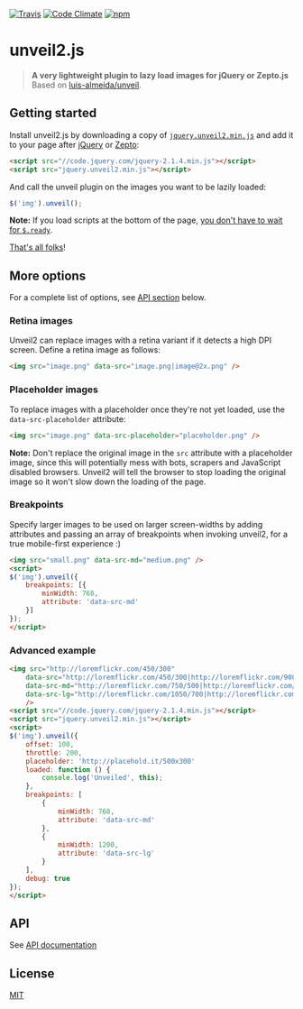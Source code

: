 [![Travis](https://img.shields.io/travis/nabble/unveil2.svg)](https://travis-ci.org/nabble/unveil2)
[![Code Climate](https://img.shields.io/codeclimate/github/nabble/unveil2.svg)](https://codeclimate.com/github/nabble/unveil2)
[![npm](https://img.shields.io/npm/v/unveil2.svg)](https://www.npmjs.com/package/unveil2)

# unveil2.js

> __A very lightweight plugin to lazy load images for jQuery or Zepto.js__  
> Based on [luis-almeida/unveil](https://github.com/luis-almeida/unveil).

## Getting started

Install unveil2.js by downloading a copy of [`jquery.unveil2.min.js`](https://raw.githubusercontent.com/nabble/unveil2/develop/dist/jquery.unveil2.min.js) and add it to your page after [jQuery](http://jquery.com) or [Zepto](http://zeptojs.com):

```html
<script src="//code.jquery.com/jquery-2.1.4.min.js"></script>
<script src="jquery.unveil2.min.js"></script>
```

And call the unveil plugin on the images you want to be lazily loaded:

```js
$('img').unveil();
```

__Note:__ If you load scripts at the bottom of the page, [you don't have to wait for `$.ready`](http://stackoverflow.com/a/9558601/938297).

[That's all folks](https://www.youtube.com/watch?v=gBzJGckMYO4)!

## More options

For a complete list of options, see [API section](#api) below.

### Retina images

Unveil2 can replace images with a retina variant if it detects a high DPI screen. Define a retina image as follows:

```html
<img src="image.png" data-src="image.png|image@2x.png" />
```

### Placeholder images

To replace images with a placeholder once they're not yet loaded, use the `data-src-placeholder` attribute:

```html
<img src="image.png" data-src-placeholder="placeholder.png" />
```

__Note:__ Don't replace the original image in the `src` attribute with a placeholder image, since this will potentially mess with bots, scrapers and JavaScript disabled browsers. Unveil2 will tell the browser to stop loading the original image so it won't slow down the loading of the page.

### Breakpoints

Specify larger images to be used on larger screen-widths by adding attributes and passing an array of breakpoints when invoking unveil2, for a true mobile-first experience :)

```html
<img src="small.png" data-src-md="medium.png" />
<script>
$('img').unveil({
    breakpoints: [{
        minWidth: 768,
        attribute: 'data-src-md'
    }]
});
</script>
```

### Advanced example

```html
<img src="http://loremflickr.com/450/300"
    data-src="http://loremflickr.com/450/300|http://loremflickr.com/900/600"
    data-src-md="http://loremflickr.com/750/500|http://loremflickr.com/1500/1000"
    data-src-lg="http://loremflickr.com/1050/700|http://loremflickr.com/2100/1400"
    />
<script src="//code.jquery.com/jquery-2.1.4.min.js"></script>
<script src="jquery.unveil2.min.js"></script>
<script>
$('img').unveil({
    offset: 100,
    throttle: 200,
    placeholder: 'http://placehold.it/500x300'
    loaded: function () {
        console.log('Unveiled', this);
    },
    breakpoints: [
        {
            minWidth: 768,
            attribute: 'data-src-md'
        },
        {
            minWidth: 1200,
            attribute: 'data-src-lg'
        }
    ],
    debug: true
});
</script>
```

## API

See [API documentation](http://nabble.github.io/unveil2/api.html)

## License

[MIT](http://opensource.org/licenses/MIT)